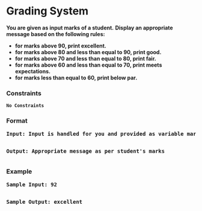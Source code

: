 <h1>Grading System</h1>

<div>
  <strong>You are given as input marks of a student.</strong>
  <strong>Display an appropriate message based on the following rules:<strong>

  <ul>
      <li> for marks above 90, print excellent.</li>
  	  <li> for marks above 80 and less than equal to 90, print good.</li>
  	  <li> for marks above 70 and less than equal to 80, print fair.</li>
  	  <li> for marks above 60 and less than equal to 70, print meets expectations.</li>
  	  <li> for marks less than equal to 60, print below par.</li>
  </ul>
</div>

<h3>Constraints</h3>
<code>No Constraints</code>

<h3>Format</h3>
<pre>
<strong>Input:</strong> Input is handled for you and provided as variable marks

<strong>Output:</strong> Appropriate message as per student's marks
</pre>

<h3>Example</h3>
<pre>
<strong>Sample Input:</strong> 92

<strong>Sample Output:</strong> excellent
</pre>
